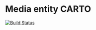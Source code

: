 # Media entity CARTO
[![Build Status](https://travis-ci.org/plopesc/media_entity_carto.svg?branch=8.x-1.x)](https://travis-ci.org/plopesc/media_entity_carto)
